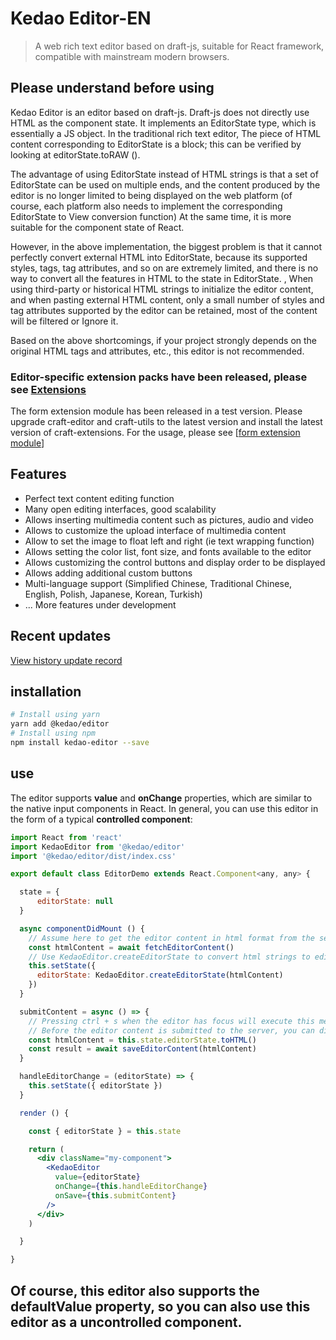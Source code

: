 # Kedao Editor-EN

> A web rich text editor based on draft-js, suitable for React framework, compatible with mainstream modern browsers.

## Please understand before using

Kedao Editor is an editor based on draft-js. Draft-js does not directly use HTML as the component state. It implements an EditorState type, which is essentially a JS object. In the traditional rich text editor, The piece of HTML content corresponding to EditorState is a block; this can be verified by looking at editorState.toRAW ().

The advantage of using EditorState instead of HTML strings is that a set of EditorState can be used on multiple ends, and the content produced by the editor is no longer limited to being displayed on the web platform (of course, each platform also needs to implement the corresponding EditorState to View conversion function) At the same time, it is more suitable for the component state of React.

However, in the above implementation, the biggest problem is that it cannot perfectly convert external HTML into EditorState, because its supported styles, tags, tag attributes, and so on are extremely limited, and there is no way to convert all the features in HTML to the state in EditorState. , When using third-party or historical HTML strings to initialize the editor content, and when pasting external HTML content, only a small number of styles and tag attributes supported by the editor can be retained, most of the content will be filtered or Ignore it.

Based on the above shortcomings, if your project strongly depends on the original HTML tags and attributes, etc., this editor is not recommended.

### Editor-specific extension packs have been released, please see [Extensions](https://github.com/banyudu/kedao/tree/main/packages/extensions)

The form extension module has been released in a test version. Please upgrade craft-editor and craft-utils to the latest version and install the latest version of craft-extensions. For the usage, please see [[form extension module](https://github.com/banyudu/kedao/tree/main/packages/extensions)]

## Features

- Perfect text content editing function
- Many open editing interfaces, good scalability
- Allows inserting multimedia content such as pictures, audio and video
- Allows to customize the upload interface of multimedia content
- Allow to set the image to float left and right (ie text wrapping function)
- Allows setting the color list, font size, and fonts available to the editor
- Allows customizing the control buttons and display order to be displayed
- Allows adding additional custom buttons
- Multi-language support (Simplified Chinese, Traditional Chinese, English, Polish, Japanese, Korean, Turkish)
- ... More features under development

## Recent updates

[View history update record](https://github.com/banyudu/kedao/blob/main/CHANGELOG.md)

## installation

```bash
# Install using yarn
yarn add @kedao/editor
# Install using npm
npm install kedao-editor --save
```

## use

The editor supports **value** and **onChange** properties, which are similar to the native input components in React. In general, you can use this editor in the form of a typical **controlled component**:

```jsx
import React from 'react'
import KedaoEditor from '@kedao/editor'
import '@kedao/editor/dist/index.css'

export default class EditorDemo extends React.Component<any, any> {

  state = {
      editorState: null
  }

  async componentDidMount () {
    // Assume here to get the editor content in html format from the server
    const htmlContent = await fetchEditorContent()
    // Use KedaoEditor.createEditorState to convert html strings to editorState data needed by the editor
    this.setState({
      editorState: KedaoEditor.createEditorState(htmlContent)
    })
  }

  submitContent = async () => {
    // Pressing ctrl + s when the editor has focus will execute this method
    // Before the editor content is submitted to the server, you can directly call editorState.toHTML () to get the HTML content
    const htmlContent = this.state.editorState.toHTML()
    const result = await saveEditorContent(htmlContent)
  }

  handleEditorChange = (editorState) => {
    this.setState({ editorState })
  }

  render () {

    const { editorState } = this.state

    return (
      <div className="my-component">
        <KedaoEditor
          value={editorState}
          onChange={this.handleEditorChange}
          onSave={this.submitContent}
        />
      </div>
    )

  }

}
```

Of course, this editor also supports the **defaultValue** property, so you can also use this editor as a **uncontrolled component**.
-------
